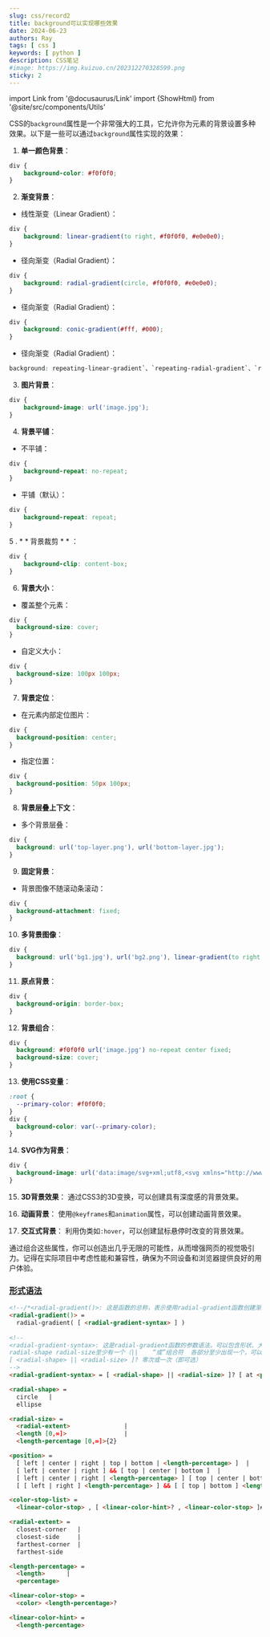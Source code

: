```yaml
---
slug: css/record2
title: background可以实现哪些效果
date: 2024-06-23
authors: Ray
tags: [ css ]
keywords: [ python ]
description: CSS笔记
#image: https://img.kuizuo.cn/202312270328599.png
sticky: 2
---
```

<!-- truncate -->
import Link from '@docusaurus/Link'
import {ShowHtml} from '@site/src/components/Utils'

CSS的`background`属性是一个非常强大的工具，它允许你为元素的背景设置多种效果。以下是一些可以通过`background`属性实现的效果：

1. **单一颜色背景**：

```css
div {
    background-color: #f0f0f0;
}
   ```

2. **渐变背景**：

- 线性渐变（Linear Gradient）：

```css
div {
    background: linear-gradient(to right, #f0f0f0, #e0e0e0);
}
```


- 径向渐变（Radial Gradient）：

```css
div {
    background: radial-gradient(circle, #f0f0f0, #e0e0e0);
}
```
- 径向渐变（Radial Gradient）：

```css
div {
    background: conic-gradient(#fff, #000);
}
```

- 径向渐变（Radial Gradient）：

```css
background: repeating-linear-gradient`、`repeating-radial-gradient`、`repeating-conic-gradient`
```

3. **图片背景**：

```css
div {
    background-image: url('image.jpg');
}
```

4. **背景平铺**：

- 不平铺：

```css
div {
    background-repeat: no-repeat;
}

```

- 平铺（默认）：

```css
div {
    background-repeat: repeat;
}
```

5
. * * 背景裁剪 * * ：

```css
div {
    background-clip: content-box;
}
```

6. **背景大小**：

- 覆盖整个元素：

```css
div {
  background-size: cover;
}
 ```
- 自定义大小：
```css
div {
  background-size: 100px 100px;
}
```

7. **背景定位**：
- 在元素内部定位图片：
```css
div {
  background-position: center;
}
 ```
- 指定位置：
```css
div {
  background-position: 50px 100px;
}
 ```

8. **背景层叠上下文**：
- 多个背景层叠：
```css
div {
  background: url('top-layer.png'), url('bottom-layer.jpg');
}
 ```

9. **固定背景**：
- 背景图像不随滚动条滚动：
```css
div {
  background-attachment: fixed;
}
 ```

10. **多背景图像**：
```css
div {
  background: url('bg1.jpg'), url('bg2.png'), linear-gradient(to right, #f0f0f0, #e0e0e0);
}
```

11. **原点背景**：
```css
div {
  background-origin: border-box;
}
```

12. **背景组合**：
```css
div {
  background: #f0f0f0 url('image.jpg') no-repeat center fixed;
  background-size: cover;
}
```

13. **使用CSS变量**：
```css
:root {
  --primary-color: #f0f0f0;
}
div {
  background-color: var(--primary-color);
}
```

14. **SVG作为背景**：
```css
div {
  background-image: url('data:image/svg+xml;utf8,<svg xmlns="http://www.w3.org/2000/svg"><path ... /></svg>');
}
```

15. **3D背景效果**：
通过CSS3的3D变换，可以创建具有深度感的背景效果。

16. **动画背景**：
使用`@keyframes`和`animation`属性，可以创建动画背景效果。

17. **交互式背景**：
利用伪类如`:hover`，可以创建鼠标悬停时改变的背景效果。

通过组合这些属性，你可以创造出几乎无限的可能性，从而增强网页的视觉吸引力。记得在实际项目中考虑性能和兼容性，确保为不同设备和浏览器提供良好的用户体验。

### [形式语法](https://developer.mozilla.org/zh-CN/docs/Web/CSS/gradient/radial-gradient#%E5%BD%A2%E5%BC%8F%E8%AF%AD%E6%B3%95)

```html
<!--/*<radial-gradient()>: 这是函数的总称，表示使用radial-gradient函数创建渐变。*/-->
<radial-gradient()> = 
  radial-gradient( [ <radial-gradient-syntax> ] )
  
<!--
<radial-gradient-syntax>: 这是radial-gradient函数的参数语法，可以包含形状、大小、位置和颜色停止列表
radial-shape radial-size至少有一个（||	“或”组合符	各部分至少出现一个，可以不按顺序）
[ <radial-shape> || <radial-size> ]? 零次或一次（即可选）
-->
<radial-gradient-syntax> = [ <radial-shape> || <radial-size> ]? [ at <position> ]? , <color-stop-list>  

<radial-shape> = 
  circle   |
  ellipse  

<radial-size> = 
  <radial-extent>               |
  <length [0,∞]>                |
  <length-percentage [0,∞]>{2}  

<position> = 
  [ left | center | right | top | bottom | <length-percentage> ]  |
  [ left | center | right ] && [ top | center | bottom ]  |
  [ left | center | right | <length-percentage> ] [ top | center | bottom | <length-percentage> ]  |
  [ [ left | right ] <length-percentage> ] && [ [ top | bottom ] <length-percentage> ]  

<color-stop-list> = 
  <linear-color-stop> , [ <linear-color-hint>? , <linear-color-stop> ]#  

<radial-extent> = 
  closest-corner   |
  closest-side     |
  farthest-corner  |
  farthest-side    

<length-percentage> = 
  <length>      |
  <percentage>  

<linear-color-stop> = 
  <color> <length-percentage>?  

<linear-color-hint> = 
  <length-percentage>
```


<ShowHtml href="/html/xxxx.html" name="xxxxxxxxxxxx"></ShowHtml>

<ShowHtml href="/html/backgroud1.html" name="backgroud"></ShowHtml>

